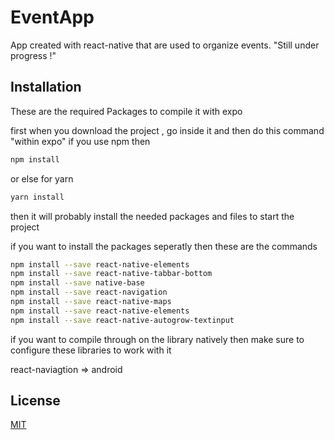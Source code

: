 # EventApp
App created with react-native that are used to organize events.
"Still under progress !"

## Installation

These are the required Packages to compile it with expo

first when you download the project , go inside it and then do this command "within expo"
if you use npm then
```bash
npm install
```
or else for yarn
```bash
yarn install
```
then it will probably install the needed packages and files to start the project

if you want to install the packages seperatly then these are the commands
```bash
npm install --save react-native-elements
npm install --save react-native-tabbar-bottom
npm install --save native-base
npm install --save react-navigation
npm install --save react-native-maps
npm install --save react-native-elements
npm install --save react-native-autogrow-textinput
```

if you want to compile through on the library natively then make sure to
configure these libraries to work with it

react-naviagtion => android

## License
[MIT](https://choosealicense.com/licenses/mit/)
